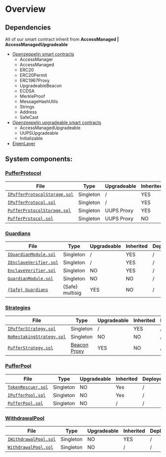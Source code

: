 # Overview

## Dependencies

All of our smart contract inherit from **AccessManaged | AccessManagedUpgradeable**

- [Openzeppelin smart contracts](https://github.com/OpenZeppelin/openzeppelin-contracts)
    - AccessManager
    - AccessManaged
    - ERC20
    - ERC20Permit
    - ERC1967Proxy
    - UpgradeableBeacon
    - ECDSA
    - MerkleProof
    - MessageHashUtils
    - Strings
    - Address
    - SafeCast
- [Openzeppelin upgradeable smart contracts](https://github.com/OpenZeppelin/openzeppelin-contracts-upgradeable)
    - AccessManagedUpgradeable
    - UUPSUpgradeable
    - Initializable
- [EigenLayer](https://github.com/Layr-Labs/eigenlayer-contracts)


## System components:

### [PufferProtocol](./PufferProtocol.md)

| File | Type | Upgradeable | Inherited | Deployed |
| -------- | -------- | -------- | -------- | -------- |
| [`IPufferProtocolStorage.sol`](../src/interface/IPufferProtocolStorage.sol) | Singleton | / | YES | / |
| [`IPufferProtocol.sol`](../src/interface/IPufferProtocol.sol) | Singleton | / | YES | / |
| [`PufferProtocolStorage.sol`](../src/PufferProtocolStorage.sol) | Singleton | UUPS Proxy | YES | / |
| [`PufferProtocol.sol`](../src/PufferProtocol.sol) | Singleton | UUPS Proxy | NO | / |

### [Guardians](./Guardians.md)

| File | Type | Upgradeable | Inherited | Deployed |
| -------- | -------- | -------- | -------- | -------- |
| [`IGuardianModule.sol`](../src/interface/IGuardianModule.sol) | Singleton | / | YES | / |
| [`IEnclaveVerifier.sol`](../src/interface/IEnclaveVerifier.sol) | Singleton | / | YES |/ |
| [`EnclaveVerifier.sol`](../src/EnclaveVerifier.sol) | Singleton | NO | YES | / |
| [`GuardianModule.sol`](../src/GuardianModule.sol) | Singleton | NO | NO | / |
| [`{Safe} Guardians`](https://safe.global/) | {Safe} multisig | YES | NO | / |

### [Strategies](./Strategies.md)

| File | Type | Upgradeable | Inherited | Deployed |
| -------- | -------- | -------- | -------- | -------- |
| [`IPufferStrategy.sol`](../src/interface/IPufferStrategy.sol) | Singleton | / | YES | / |
| [`NoRestakingStrategy.sol`](../src/NoRestakingStrategy.sol) | Singleton | NO | NO | / |
| [`PufferStrategy.sol`](../src/PufferStrategy.sol) | [Beacon Proxy](https://docs.openzeppelin.com/contracts/5.x/api/proxy#BeaconProxy) | YES | NO | / |

### [PufferPool](./PufferPool.md)

| File | Type | Upgradeable | Inherited | Deployed |
| -------- | -------- | -------- | -------- |  -------- |
| [`TokenRescuer.sol`](../src/TokenRescuer.sol) | Singleton | NO | Yes | / |
| [`IPufferPool.sol`](../src/interface/IPufferPool.sol) | Singleton | NO | Yes | / |
| [`PufferPool.sol`](../src/PufferPool.sol) | Singleton | NO | / | / |

### [WithdrawalPool](./WithdrawalPool.md)

| File | Type | Upgradeable | Inherited | Deployed |
| -------- | -------- | -------- | -------- |  -------- |
| [`IWithdrawalPool.sol`](../src/interface/IWithdrawalPool.sol) | Singleton | NO | YES | / |
| [`WithdrawalPool.sol`](../src/WithdrawalPool.sol) | Singleton | NO | / | / |
